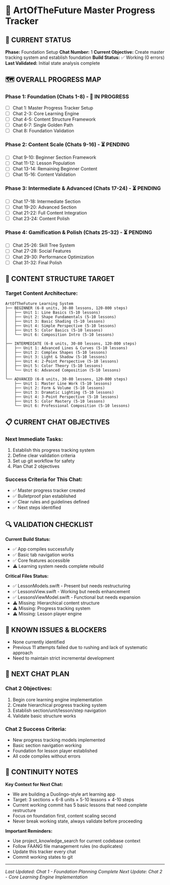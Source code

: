 # 🎯 ArtOfTheFuture Master Progress Tracker

## 📍 CURRENT STATUS
**Phase:** Foundation Setup
**Chat Number:** 1
**Current Objective:** Create master tracking system and establish foundation
**Build Status:** ✅ Working (0 errors)
**Last Validated:** Initial state analysis complete

## 🗺️ OVERALL PROGRESS MAP

### Phase 1: Foundation (Chats 1-8) - 🔄 IN PROGRESS
- [ ] Chat 1: Master Progress Tracker Setup
- [ ] Chat 2-3: Core Learning Engine
- [ ] Chat 4-5: Content Structure Framework
- [ ] Chat 6-7: Single Golden Path
- [ ] Chat 8: Foundation Validation

### Phase 2: Content Scale (Chats 9-16) - ⏳ PENDING
- [ ] Chat 9-10: Beginner Section Framework
- [ ] Chat 11-12: Lesson Population
- [ ] Chat 13-14: Remaining Beginner Content
- [ ] Chat 15-16: Content Validation

### Phase 3: Intermediate & Advanced (Chats 17-24) - ⏳ PENDING
- [ ] Chat 17-18: Intermediate Section
- [ ] Chat 19-20: Advanced Section
- [ ] Chat 21-22: Full Content Integration
- [ ] Chat 23-24: Content Polish

### Phase 4: Gamification & Polish (Chats 25-32) - ⏳ PENDING
- [ ] Chat 25-26: Skill Tree System
- [ ] Chat 27-28: Social Features
- [ ] Chat 29-30: Performance Optimization
- [ ] Chat 31-32: Final Polish

## 🎯 CONTENT STRUCTURE TARGET

### Target Content Architecture:
```
ArtOfTheFuture Learning System
├── BEGINNER (6-8 units, 30-80 lessons, 120-800 steps)
│   ├── Unit 1: Line Basics (5-10 lessons)
│   ├── Unit 2: Shape Fundamentals (5-10 lessons)
│   ├── Unit 3: Basic Shading (5-10 lessons)
│   ├── Unit 4: Simple Perspective (5-10 lessons)
│   ├── Unit 5: Color Basics (5-10 lessons)
│   └── Unit 6: Composition Intro (5-10 lessons)
│
├── INTERMEDIATE (6-8 units, 30-80 lessons, 120-800 steps)
│   ├── Unit 1: Advanced Lines & Curves (5-10 lessons)
│   ├── Unit 2: Complex Shapes (5-10 lessons)
│   ├── Unit 3: Light & Shadow (5-10 lessons)
│   ├── Unit 4: 2-Point Perspective (5-10 lessons)
│   ├── Unit 5: Color Theory (5-10 lessons)
│   └── Unit 6: Advanced Composition (5-10 lessons)
│
└── ADVANCED (6-8 units, 30-80 lessons, 120-800 steps)
    ├── Unit 1: Master Line Work (5-10 lessons)
    ├── Unit 2: Form & Volume (5-10 lessons)
    ├── Unit 3: Dramatic Lighting (5-10 lessons)
    ├── Unit 4: 3-Point Perspective (5-10 lessons)
    ├── Unit 5: Color Mastery (5-10 lessons)
    └── Unit 6: Professional Composition (5-10 lessons)
```

## 📋 CURRENT CHAT OBJECTIVES

### Next Immediate Tasks:
1. Establish this progress tracking system
2. Define clear validation criteria
3. Set up git workflow for safety
4. Plan Chat 2 objectives

### Success Criteria for This Chat:
- ✅ Master progress tracker created
- ✅ Bulletproof plan established
- ✅ Clear rules and guidelines defined
- ✅ Next steps identified

## 🔍 VALIDATION CHECKLIST

**Current Build Status:**
- ✅ App compiles successfully
- ✅ Basic tab navigation works
- ✅ Core features accessible
- ⚠️ Learning system needs complete rebuild

**Critical Files Status:**
- ✅ LessonModels.swift - Present but needs restructuring
- ✅ LessonsView.swift - Working but needs enhancement
- ✅ LessonsViewModel.swift - Functional but needs expansion
- ⚠️ Missing: Hierarchical content structure
- ⚠️ Missing: Progress tracking system
- ⚠️ Missing: Lesson player engine

## 🚨 KNOWN ISSUES & BLOCKERS
- None currently identified
- Previous 11 attempts failed due to rushing and lack of systematic approach
- Need to maintain strict incremental development

## 📅 NEXT CHAT PLAN

### Chat 2 Objectives:
1. Begin core learning engine implementation
2. Create hierarchical progress tracking system
3. Establish section/unit/lesson/step navigation
4. Validate basic structure works

### Chat 2 Success Criteria:
- New progress tracking models implemented
- Basic section navigation working
- Foundation for lesson player established
- All code compiles without errors

## 🔄 CONTINUITY NOTES

**Key Context for Next Chat:**
- We are building a Duolingo-style art learning app
- Target: 3 sections × 6-8 units × 5-10 lessons × 4-10 steps
- Current working commit has 5 basic lessons that need complete restructure
- Focus on foundation first, content scaling second
- Never break working state, always validate before proceeding

**Important Reminders:**
- Use project_knowledge_search for current codebase context
- Follow FAANG file management rules (no duplicates)
- Update this tracker every chat
- Commit working states to git

---

*Last Updated: Chat 1 - Foundation Planning Complete*
*Next Update: Chat 2 - Core Learning Engine Implementation*
